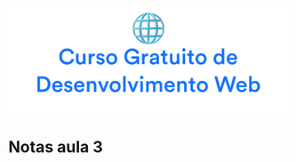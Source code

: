 <div align="center">
<img  src="../images/header.png" alt="Curso Gratuito Web Dev Awari" />
</div>

# Notas aula 3